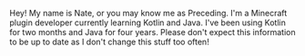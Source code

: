 Hey! My name is Nate, or you may know me as Preceding. I'm a Minecraft plugin developer currently learning Kotlin and Java. I've been using Kotlin for two months and Java for four years. Please don't expect this information to be up to date as I don't change this stuff too often!
